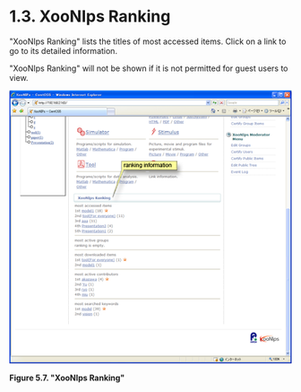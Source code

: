 # 1.3. XooNIps Ranking

"XooNIps Ranking" lists the titles of most accessed items. Click on a link to go to its detailed information.

"XooNIps Ranking" will not be shown if it is not permitted for guest users to view.

![&quot;XooNIps Ranking&quot;](../../../.gitbook/assets/xoonips-operate7.png)

**Figure 5.7. "XooNIps Ranking"**

